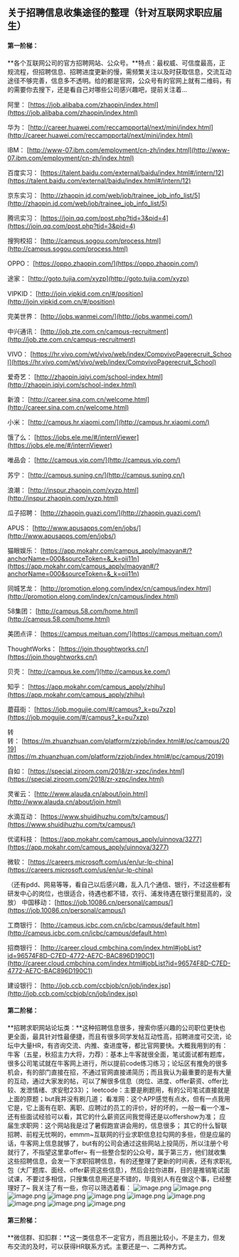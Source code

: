 ## 关于招聘信息收集途径的整理（针对互联网求职应届生）

#### 第一阶梯：
**各个互联网公司的官方招聘网站、公众号。**特点：最权威、可信度最高，正规流程，但招聘信息、招聘进度更新的慢，需频繁关注以及时获取信息，交流互动途径不够完善，信息多不透明。给的都是官网，公众号有的官网上就有二维码，有的需要你去搜下，还是看自己对哪些公司感兴趣吧，提前关注着...

阿里： [https://job.alibaba.com/zhaopin/index.html](https://job.alibaba.com/zhaopin/index.html)

华为： [http://career.huawei.com/reccampportal/next/mini/index.html](http://career.huawei.com/reccampportal/next/mini/index.html)

IBM： [http://www-07.ibm.com/employment/cn-zh/index.html](http://www-07.ibm.com/employment/cn-zh/index.html)

百度实习： [https://talent.baidu.com/external/baidu/index.html#/intern/12](https://talent.baidu.com/external/baidu/index.html#/intern/12)

京东实习： [http://zhaopin.jd.com/web/job/trainee_job_info_list/5](http://zhaopin.jd.com/web/job/trainee_job_info_list/5)

腾讯实习： [https://join.qq.com/post.php?tid=3&pid=4](https://join.qq.com/post.php?tid=3&pid=4)

搜狗校招： [http://campus.sogou.com/process.html](http://campus.sogou.com/process.html)

OPPO： [https://oppo.zhaopin.com/](https://oppo.zhaopin.com/)

途家： [http://goto.tujia.com/xyzp](http://goto.tujia.com/xyzp)

VIPKID： [http://join.vipkid.com.cn/#/position](http://join.vipkid.com.cn/#/position)

完美世界： [http://jobs.wanmei.com/](http://jobs.wanmei.com/)

中兴通讯： [http://job.zte.com.cn/campus-recruitment](http://job.zte.com.cn/campus-recruitment)

VIVO： [https://hr.vivo.com/wt/vivo/web/index/CompvivoPagerecruit_School](https://hr.vivo.com/wt/vivo/web/index/CompvivoPagerecruit_School)

爱奇艺： [http://zhaopin.iqiyi.com/school-index.html](http://zhaopin.iqiyi.com/school-index.html)

新浪： [http://career.sina.com.cn/welcome.html](http://career.sina.com.cn/welcome.html)

小米： [http://campus.hr.xiaomi.com/](http://campus.hr.xiaomi.com/)

饿了么： [https://jobs.ele.me/#/internViewer](https://jobs.ele.me/#/internViewer)

唯品会： [http://campus.vip.com/](http://campus.vip.com/)

苏宁： [http://campus.suning.cn/](http://campus.suning.cn/)

浪潮： [http://inspur.zhaopin.com/xyzp.html](http://inspur.zhaopin.com/xyzp.html)

瓜子招聘： [http://zhaopin.guazi.com/](http://zhaopin.guazi.com/)

APUS： [http://www.apusapps.com/en/jobs/](http://www.apusapps.com/en/jobs/)

猫眼娱乐： [https://app.mokahr.com/campus_apply/maoyan#/?anchorName=000&sourceToken=&_k=oii11n](https://app.mokahr.com/campus_apply/maoyan#/?anchorName=000&sourceToken=&_k=oii11n)

同城艺龙： [http://promotion.elong.com/index/cn/campus/index.html](http://promotion.elong.com/index/cn/campus/index.html)

58集团： [http://campus.58.com/home.html](http://campus.58.com/home.html)

美团点评： [https://campus.meituan.com/](https://campus.meituan.com/)

ThoughtWorks： [https://join.thoughtworks.cn/](https://join.thoughtworks.cn/)

贝壳： [http://campus.ke.com/](http://campus.ke.com/)

知乎： [https://app.mokahr.com/campus_apply/zhihu](https://app.mokahr.com/campus_apply/zhihu)

蘑菇街： [https://job.mogujie.com/#/campus?_k=pu7xzp](https://job.mogujie.com/#/campus?_k=pu7xzp)

转转： [https://m.zhuanzhuan.com/platform/zzjob/index.html#/pc/campus/2019](https://m.zhuanzhuan.com/platform/zzjob/index.html#/pc/campus/2019)

自如： [https://special.ziroom.com/2018/zr-xzpc/index.html](https://special.ziroom.com/2018/zr-xzpc/index.html)

灵雀云： [http://www.alauda.cn/about/join.html](http://www.alauda.cn/about/join.html)

水滴互动： [https://www.shuidihuzhu.com/tx/campus/](https://www.shuidihuzhu.com/tx/campus/)

优诺科技： [https://app.mokahr.com/campus_apply/uinnova/3277](https://app.mokahr.com/campus_apply/uinnova/3277)

微软： [https://careers.microsoft.com/us/en/ur-lp-china](https://careers.microsoft.com/us/en/ur-lp-china)

（还有pdd、网易等等，看自己以后感兴趣，乱入几个通信、银行，不过这些都有研发中心的岗位，也很适合，待遇也都不错，农行、浦发待遇在银行里挺高的，没放）
中国移动： [https://job.10086.cn/personal/campus/](https://job.10086.cn/personal/campus/)

工商银行： [http://campus.icbc.com.cn/icbc/campus/default.htm](http://campus.icbc.com.cn/icbc/campus/default.htm)

招商银行： [http://career.cloud.cmbchina.com/index.html#jobList?id=96574F8D-C7ED-4772-AE7C-BAC896D190C1](http://career.cloud.cmbchina.com/index.html#jobList?id=96574F8D-C7ED-4772-AE7C-BAC896D190C1)

建设银行： [http://job.ccb.com/ccbjob/cn/job/index.jsp](http://job.ccb.com/ccbjob/cn/job/index.jsp)

#### 第二阶梯：
**招聘求职网站论坛类：**这种招聘信息很多，搜索你感兴趣的公司职位更快也更全面，最具针对性最便捷，而且有很多同学发帖互动性高，招聘进度可交流，论坛中大量HR，有咨询交流、内推、查进度等，都比官网要快。大概我用到的有：
牛客（五星，秋招主力大将，力荐）：基本上牛客就很全面，笔试面试都有题库，很多公司笔试就在牛客网上进行，所以提前code练习练习；论坛区有推免的很多机会，有的部门直接在招，不通过官网直接递简历；而且我认为最重要的是有大量的互动，通过大家发的帖，可以了解很多信息（岗位、进度、offer薪资、offer比较、发泄情绪、求安慰233）；
leetcode：主要是刷题用，有的公司笔试直接就是上面的原题；but我并没有刷几道；
看准网：这个APP感觉有点水，但有一点我用它是，它上面有在职、离职、应聘过的员工的评价，好的坏的，一般一看一个准~还有些面试经验可以看，其它的什么薪资区间我觉得还是以offershow为准；
应届生求职网：这个网站我是过了暑假跑宣讲会用的，信息很多；
其它的什么智联招聘、前程无忧啊的，emmm~互联网的行业求职信息拉勾网的多些，但是应届的话，牛客网上信息就够了，but有的公司会通过这些网站上投简历，所以注册个号就行了，不指望这里拿offer~
有一些整合型的公众号，属于第三方，他们就收集这些招聘信息，会发一下求职招聘信息，有的还整理了更新的时间表，还有求职礼包（大厂题库、面经、offer薪资这些信息），然后会拉你进群，目的是推销笔试面试课，不要过多相信，只搜集信息用还是不错的，毕竟别人有在做这个事，已经整理好了~
我关注了有一些，你可以筛选着看： 
![image.png](https://upload-images.jianshu.io/upload_images/20187835-c835c970f909314c.png?imageMogr2/auto-orient/strip%7CimageView2/2/w/1240)
![image.png](https://upload-images.jianshu.io/upload_images/20187835-79362c6a8d149293.png?imageMogr2/auto-orient/strip%7CimageView2/2/w/1240)
![image.png](https://upload-images.jianshu.io/upload_images/20187835-a1d76005dbd10099.png?imageMogr2/auto-orient/strip%7CimageView2/2/w/1240)
![image.png](https://upload-images.jianshu.io/upload_images/20187835-97e6b75bb404ec19.png?imageMogr2/auto-orient/strip%7CimageView2/2/w/1240)
![image.png](https://upload-images.jianshu.io/upload_images/20187835-06a401d50b8878b6.png?imageMogr2/auto-orient/strip%7CimageView2/2/w/1240)
![image.png](https://upload-images.jianshu.io/upload_images/20187835-cad40c6f33bac9cf.png?imageMogr2/auto-orient/strip%7CimageView2/2/w/1240)
![image.png](https://upload-images.jianshu.io/upload_images/20187835-e7e89796c6a1946f.png?imageMogr2/auto-orient/strip%7CimageView2/2/w/1240)
![image.png](https://upload-images.jianshu.io/upload_images/20187835-146c993f15513c92.png?imageMogr2/auto-orient/strip%7CimageView2/2/w/1240)
![image.png](https://upload-images.jianshu.io/upload_images/20187835-930ad3b1d6e47704.png?imageMogr2/auto-orient/strip%7CimageView2/2/w/1240)
![image.png](https://upload-images.jianshu.io/upload_images/20187835-89c39c4fbd7db2d4.png?imageMogr2/auto-orient/strip%7CimageView2/2/w/1240)

#### 第三阶梯：
**微信群、扣扣群：**这一类信息不一定官方，而且圈比较小，不是主力，但发布交流的及时，可以获得HR联系方式。主要还是一、二两种方式。
